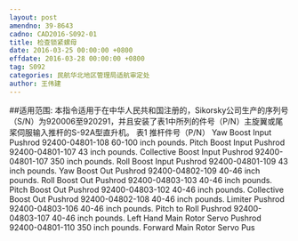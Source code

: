 ```yaml
---
layout: post
amendno: 39-8643
cadno: CAD2016-S092-01
title: 检查锁紧螺母
date: 2016-03-25 00:00:00 +0800
effdate: 2016-03-28 00:00:00 +0800
tag: S092
categories: 民航华北地区管理局适航审定处
author: 王伟建
---
```


##适用范围:
本指令适用于在中华人民共和国注册的，Sikorsky公司生产的序列号（S/N）为920006至920291，并且安装了表1中所列的件号（P/N）主旋翼或尾桨伺服输入推杆的S-92A型直升机。
表1 推杆件号（P/N）
Yaw Boost Input Pushrod  92400-04801-108  60-100 inch pounds.
Pitch Boost Input Pushrod  92400-04801-107  43 inch pounds.
Collective Boost Input Pushrod  92400-04801-107  350 inch pounds.
Roll Boost Input Pushrod  92400-04801-109  43 inch pounds.
Yaw Boost Out Pushrod  92400-04802-109  40-46 inch pounds.
Roll Boost Out Pushrod  92400-04803-103  40-46 inch pounds.
Pitch Boost Out Pushrod  92400-04803-102  40-46 inch pounds.
Collective Boost Out Pushrod  92400-04802-108  40-46 inch pounds.
Limiter Pushrod  92400-04803-106  40-46 inch pounds.
Pitch to Roll Pushrod  92400-04803-107  40-46 inch pounds.
Left Hand Main Rotor Servo Pushrod  92400-04801-110  350 inch pounds.
Forward Main Rotor Servo Pus

